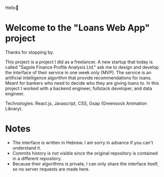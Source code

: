 Hello🙂

# Welcome to the "Loans Web App" project #

Thanks for stopping by.

This project is a project I did as a freelancer. A new startup that today is called "Sagole Finance Profile Analysis Ltd." ask me to design and develop the interface of their service in one week only (MVP). The service is an artificial intelligence algorithm that provide recommendations for loans. Meant for bankers who need to decide who they are giving loans to. In this project I worked with a backend engineer, fullstack developer, and data engineer.

Technologies: React.js, Javascript, CSS, Gsap (Greensock Animation Library).

# Notes #

- The interface is written in Hebrew. I am sorry in advance if you can't understand it.
- Commits history is not visible since the original repository is contained in a different repository.
- Because their algorithms is private, I can only share the interface itself, so no server requests are made here.
